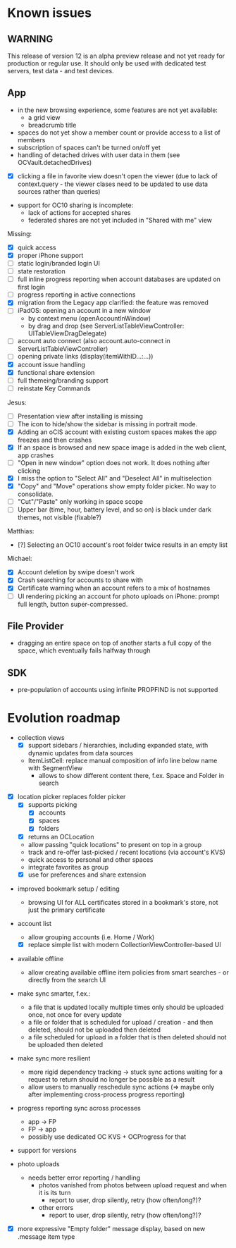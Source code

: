 # Known issues

## WARNING

This release of version 12 is an alpha preview release and not yet ready for production or regular use.
It should only be used with dedicated test servers, test data - and test devices.

## App
- in the new browsing experience, some features are not yet available:
	- a grid view
	- breadcrumb title
- spaces do not yet show a member count or provide access to a list of members
- subscription of spaces can't be turned on/off yet
- handling of detached drives with user data in them (see OCVault.detachedDrives)
- [x] clicking a file in favorite view doesn't open the viewer (due to lack of context.query - the viewer clases need to be updated to use data sources rather than queries)
- support for OC10 sharing is incomplete:
	- lack of actions for accepted shares
	- federated shares are not yet included in "Shared with me" view

Missing:
- [x] quick access
- [x] proper iPhone support
- [ ] static login/branded login UI
- [ ] state restoration
- [ ] full inline progress reporting when account databases are updated on first login
- [ ] progress reporting in active connections
- [x] migration from the Legacy app clarified: the feature was removed
- [ ] iPadOS: opening an account in a new window
	- by context menu (openAccountInWindow)
	- by drag and drop (see ServerListTableViewController: UITableViewDragDelegate)
- [ ] account auto connect (also account.auto-connect in ServerListTableViewController)
- [ ] opening private links (display(itemWithID…:…))
- [x] account issue handling
- [x] functional share extension
- [ ] full themeing/branding support
- [ ] reinstate Key Commands

Jesus:
- [ ] Presentation view after installing is missing
- [ ] The icon to hide/show the sidebar is missing in portrait mode.
- [x] Adding an oCIS account with existing custom spaces makes the app freezes and then crashes
- [x] If an space is browsed and new space image is added in the web client, app crashes
- [ ] "Open in new window" option does not work. It does nothing after clicking
- [x] I miss the option to "Select All" and "Deselect All" in multiselection
- [x] "Copy" and "Move" operations show empty folder picker. No way to consolidate.
- [ ] "Cut"/"Paste" only working in space scope
- [ ] Upper bar (time, hour, battery level, and so on) is black under dark themes, not visible (fixable?)

Matthias:
- [?] Selecting an OC10 account's root folder twice results in an empty list

Michael:
- [x] Account deletion by swipe doesn't work
- [x] Crash searching for accounts to share with
- [x] Certificate warning when an account refers to a mix of hostnames
- [ ] UI rendering picking an account for photo uploads on iPhone: prompt full length, button super-compressed.

## File Provider
- dragging an entire space on top of another starts a full copy of the space, which eventually fails halfway through

## SDK
- pre-population of accounts using infinite PROPFIND is not supported

# Evolution roadmap
- collection views
	- [x] support sidebars / hierarchies, including expanded state, with dynamic updates from data sources
	- ItemListCell: replace manual composition of info line below name with SegmentView
		- allows to show different content there, f.ex. Space and Folder in search

- [x] location picker replaces folder picker
	- [x] supports picking
		- [x] accounts
		- [x] spaces
		- [x] folders
	- [x] returns an OCLocation
	- allow passing "quick locations" to present on top in a group
	- track and re-offer last-picked / recent locations (via account's KVS)
	- quick access to personal and other spaces
	- integrate favorites as group
	- [x] use for preferences and share extension

- improved bookmark setup / editing
	- browsing UI for ALL certificates stored in a bookmark's store, not just the primary certificate

- account list
	- allow grouping accounts (i.e. Home / Work)
	- [x] replace simple list with modern CollectionViewController-based UI

- available offline
	- allow creating available offline item policies from smart searches - or directly from the search UI

- make sync smarter, f.ex.:
	- a file that is updated locally multiple times only should be uploaded once, not once for every update
	- a file or folder that is scheduled for upload / creation - and then deleted, should not be uploaded then deleted
	- a file scheduled for upload in a folder that is then deleted should not be uploaded then deleted

- make sync more resilient
	- more rigid dependency tracking -> stuck sync actions waiting for a request to return should no longer be possible as a result
	- allow users to manually reschedule sync actions (=> maybe only after implementing cross-process progress reporting)

- progress reporting sync across processes
	- app -> FP
	- FP -> app
	- possibly use dedicated OC KVS + OCProgress for that

- support for versions

- photo uploads
	- needs better error reporting / handling
		- photos vanished from photos between upload request and when it is its turn
			- report to user, drop silently, retry (how often/long?)?
		- other errors
			- report to user, drop silently, retry (how often/long?)?

- [x] more expressive "Empty folder" message display, based on new .message item type
